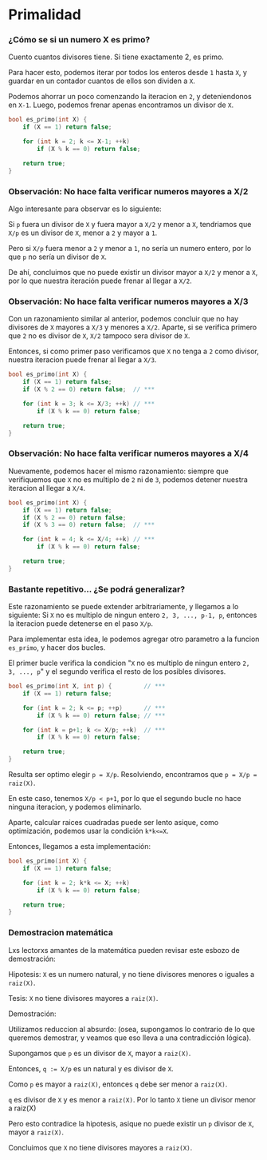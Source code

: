 # Primalidad

### ¿Cómo se si un numero X es primo?

Cuento cuantos divisores tiene. Si tiene exactamente 2, es primo.

Para hacer esto, podemos iterar por todos los enteros desde `1` hasta `X`, y guardar en un contador cuantos de ellos son dividen a `X`.

Podemos ahorrar un poco comenzando la iteracion en `2`, y deteniendonos en `X-1`. Luego, podemos frenar apenas encontramos un divisor de `X`.

```c++
bool es_primo(int X) {
    if (X == 1) return false;

    for (int k = 2; k <= X-1; ++k)
        if (X % k == 0) return false;

    return true;
}
```

### Observación: No hace falta verificar numeros mayores a X/2

Algo interesante para observar es lo siguiente:

Si `p` fuera un divisor de `X` y fuera mayor a `X/2` y menor a `X`, tendriamos que `X/p` es un divisor de `X`, menor a `2` y mayor a `1`.

Pero si `X/p` fuera menor a `2` y menor a `1`, no sería un numero entero, por lo que `p` no sería un divisor de `X`.

De ahí, concluimos que no puede existir un divisor mayor a `X/2` y menor a `X`, por lo que nuestra iteración puede frenar al llegar a `X/2`.


### Observación: No hace falta verificar numeros mayores a X/3

Con un razonamiento similar al anterior, podemos concluir que no hay divisores de `X` mayores a `X/3` y menores a `X/2`. Aparte, si se verifica primero que `2` no es divisor de `X`, `X/2` tampoco sera divisor de `X`.

Entonces, si como primer paso verificamos que `X` no tenga a `2` como divisor, nuestra iteracion puede frenar al llegar a `X/3`.

```c++
bool es_primo(int X) {
    if (X == 1) return false;
    if (X % 2 == 0) return false;  // ***

    for (int k = 3; k <= X/3; ++k) // ***
        if (X % k == 0) return false;

    return true;
}
```

### Observación: No hace falta verificar numeros mayores a X/4

Nuevamente, podemos hacer el mismo razonamiento: siempre que verifiquemos que `X` no es multiplo de `2` ni de `3`, podemos detener nuestra iteracion al llegar a `X/4`.

```c++
bool es_primo(int X) {
    if (X == 1) return false;
    if (X % 2 == 0) return false;
    if (X % 3 == 0) return false;  // ***

    for (int k = 4; k <= X/4; ++k) // ***
        if (X % k == 0) return false;

    return true;
}
```

### Bastante repetitivo... ¿Se podrá generalizar?

Este razonamiento se puede extender arbitrariamente, y llegamos a lo siguiente: Si `X` no es multiplo de ningun entero `2, 3, ..., p-1, p`, entonces la iteracion puede detenerse en el paso `X/p`.

Para implementar esta idea, le podemos agregar otro parametro a la funcion `es_primo`, y hacer dos bucles.

El primer bucle verifica la condicion "`X` no es multiplo de ningun entero `2, 3, ..., p`" y el segundo verifica el resto de los posibles divisores.

```c++
bool es_primo(int X, int p) {         // ***
    if (X == 1) return false;

    for (int k = 2; k <= p; ++p)      // ***
        if (X % k == 0) return false; // ***

    for (int k = p+1; k <= X/p; ++k)  // ***
        if (X % k == 0) return false;

    return true;
}
```

Resulta ser optimo elegir `p = X/p`. Resolviendo, encontramos que `p = X/p = raiz(X)`.

En este caso, tenemos `X/p < p+1`, por lo que el segundo bucle no hace ninguna iteracion, y podemos eliminarlo.

Aparte, calcular raices cuadradas puede ser lento asique, como optimización, podemos usar la condición `k*k<=X`.

Entonces, llegamos a esta implementación:

```c++
bool es_primo(int X) {
    if (X == 1) return false;

    for (int k = 2; k*k <= X; ++k)
        if (X % k == 0) return false;

    return true;
}
```

### Demostracion matemática

Lxs lectorxs amantes de la matemática pueden revisar este esbozo de demostración:

Hipotesis: `X` es un numero natural, y no tiene divisores menores o iguales a `raiz(X)`.

Tesis: `X` no tiene divisores mayores a `raiz(X)`.

Demostración:

Utilizamos reduccion al absurdo: (osea, supongamos lo contrario de lo que queremos demostrar, y veamos que eso lleva a una contradicción lógica).

Supongamos que `p` es un divisor de `X`, mayor a `raiz(X)`.

Entonces, `q := X/p` es un natural y es divisor de `X`.

Como `p` es mayor a `raiz(X)`, entonces `q` debe ser menor a `raiz(X)`.

`q` es divisor de `X` y es menor a `raiz(X)`. Por lo tanto `X` tiene un divisor menor a raiz(X)

Pero esto contradice la hipotesis, asique no puede existir un `p` divisor de `X`, mayor a `raiz(X)`.

Concluimos que `X` no tiene divisores mayores a `raiz(X)`.